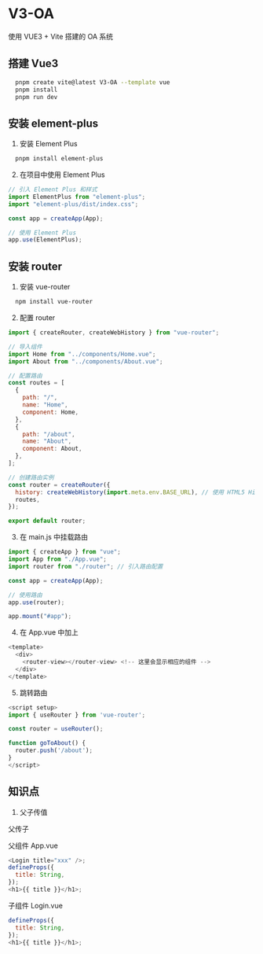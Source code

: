 # V3-OA

使用 VUE3 + Vite 搭建的 OA 系统

## 搭建 Vue3

```bash
  pnpm create vite@latest V3-OA --template vue
  pnpm install
  pnpm run dev
```

## 安装 element-plus

1. 安装 Element Plus

```bash
  pnpm install element-plus
```

2. 在项目中使用 Element Plus

```javascript
// 引入 Element Plus 和样式
import ElementPlus from "element-plus";
import "element-plus/dist/index.css";

const app = createApp(App);

// 使用 Element Plus
app.use(ElementPlus);
```

## 安装 router

1. 安装 vue-router

```bash
  npm install vue-router
```

2. 配置 router

```javascript
import { createRouter, createWebHistory } from "vue-router";

// 导入组件
import Home from "../components/Home.vue";
import About from "../components/About.vue";

// 配置路由
const routes = [
  {
    path: "/",
    name: "Home",
    component: Home,
  },
  {
    path: "/about",
    name: "About",
    component: About,
  },
];

// 创建路由实例
const router = createRouter({
  history: createWebHistory(import.meta.env.BASE_URL), // 使用 HTML5 History 模式
  routes,
});

export default router;
```

3. 在 main.js 中挂载路由

```javascript
import { createApp } from "vue";
import App from "./App.vue";
import router from "./router"; // 引入路由配置

const app = createApp(App);

// 使用路由
app.use(router);

app.mount("#app");
```

4. 在 App.vue 中加上 <router-view>

```javascript
<template>
  <div>
    <router-view></router-view> <!-- 这里会显示相应的组件 -->
  </div>
</template>
```

5. 跳转路由

```javascript
<script setup>
import { useRouter } from 'vue-router';

const router = useRouter();

function goToAbout() {
  router.push('/about');
}
</script>
```

## 知识点

1. 父子传值

父传子

父组件 App.vue

```javascript
<Login title="xxx" />;
defineProps({
  title: String,
});
<h1>{{ title }}</h1>;
```

子组件 Login.vue

```javascript
defineProps({
  title: String,
});
<h1>{{ title }}</h1>;
```
